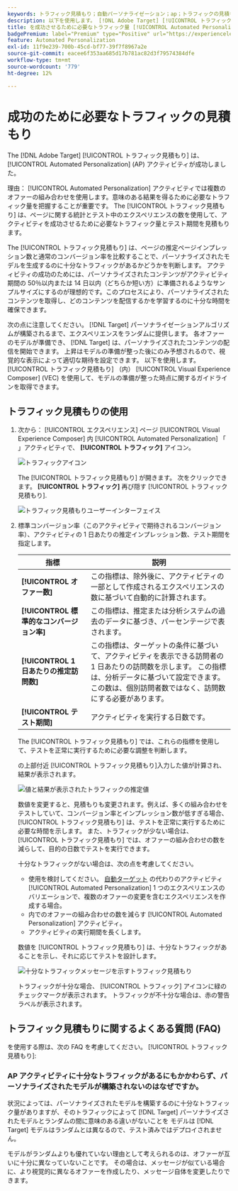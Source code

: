 ```yaml
---
keywords: トラフィック見積もり；自動パーソナライゼーション；ap；トラフィックの見積もり
description: 以下を使用します。 [!DNL Adobe Target] [!UICONTROL トラフィック見積もり] 十分なトラフィックがあるかどうかを判断するには、 [!UICONTROL Automated Personalization] アクティビティが成功しました。
title: を成功させるために必要なトラフィック量 [!UICONTROL Automated Personalization] 活動？
badgePremium: label="Premium" type="Positive" url="https://experienceleague.adobe.com/docs/target/using/introduction/intro.html?lang=ja#premium newtab=true" tooltip="Target Premium に含まれる機能を確認してください。"
feature: Automated Personalization
exl-id: 11f9e239-700b-45cd-bf77-39f7f8967a2e
source-git-commit: eacee6f353aa685d17b781ac82d3f79574384dfe
workflow-type: tm+mt
source-wordcount: '779'
ht-degree: 12%

---
```


# 成功のために必要なトラフィックの見積もり

The [!DNL Adobe Target] [!UICONTROL トラフィック見積もり] は、 [!UICONTROL Automated Personalization] (AP) アクティビティが成功しました。

理由： [!UICONTROL Automated Personalization] アクティビティでは複数のオファーの組み合わせを使用します。意味のある結果を得るために必要なトラフィック量を把握することが重要です。 The [!UICONTROL トラフィック見積もり] は、ページに関する統計とテスト中のエクスペリエンスの数を使用して、アクティビティを成功させるために必要なトラフィック量とテスト期間を見積もります。

The [!UICONTROL トラフィック見積もり] は、ページの推定ページインプレッション数と通常のコンバージョン率を比較することで、パーソナライズされたモデルを生成するのに十分なトラフィックがあるかどうかを判断します。 アクティビティの成功のためには、パーソナライズされたコンテンツがアクティビティ期間の 50％以内または 14 日以内（どちらか短い方）に準備されるようなサンプルサイズにするのが理想的です。このプロセスにより、パーソナライズされたコンテンツを取得し、どのコンテンツを配信するかを学習するのに十分な時間を確保できます。

次の点に注意してください。 [!DNL Target] パーソナライゼーションアルゴリズムが構築されるまで、エクスペリエンスをランダムに提供します。 各オファーのモデルが準備でき、 [!DNL Target] は、パーソナライズされたコンテンツの配信を開始できます。 上昇はモデルの準備が整った後にのみ予想されるので、視覚的な表示によって適切な期待を設定できます。 以下を使用します。 [!UICONTROL トラフィック見積もり] （内） [!UICONTROL Visual Experience Composer] (VEC) を使用して、モデルの準備が整った時点に関するガイドラインを取得できます。

## トラフィック見積もりの使用

1. 次から： [!UICONTROL エクスペリエンス] ページ [!UICONTROL Visual Experience Composer] 内 [!UICONTROL Automated Personalization] 「 」アクティビティで、  **[!UICONTROL トラフィック]** アイコン。

   ![トラフィックアイコン](/help/main/c-activities/t-automated-personalization/assets/icon-traffic.png)

   The [!UICONTROL トラフィック見積もり] が開きます。 次をクリックできます。 **[!UICONTROL トラフィック]** 再び隠す [!UICONTROL トラフィック見積もり].

   ![トラフィック見積もりユーザーインターフェイス](assets/ap_est.png)

1. 標準コンバージョン率（このアクティビティで期待されるコンバージョン率）、アクティビティの 1 日あたりの推定インプレッション数、テスト期間を指定します。

   | 指標 | 説明 |
   | --- | --- |
   | **[!UICONTROL オファー数]** | この指標は、除外後に、アクティビティの一部として作成されるエクスペリエンスの数に基づいて自動的に計算されます。 |
   | **[!UICONTROL 標準的なコンバージョン率]** | この指標は、推定または分析システムの過去のデータに基づき、パーセンテージで表されます。 |
   | **[!UICONTROL 1 日あたりの推定訪問数]** | この指標は、ターゲットの条件に基づいて、アクティビティを表示できる訪問者の 1 日あたりの訪問数を示します。 この指標は、分析データに基づいて設定できます。 この数は、個別訪問者数ではなく、訪問数にする必要があります。 |
   | **[!UICONTROL テスト期間]** | アクティビティを実行する日数です。 |

   The [!UICONTROL トラフィック見積もり] では、これらの指標を使用して、テストを正常に実行するために必要な調整を判断します。

   の上部付近 [!UICONTROL トラフィック見積もり]入力した値が計算され、結果が表示されます。

   ![値と結果が表示されたトラフィックの推定値](assets/ap_est_no.png)

   数値を変更すると、見積もりも変更されます。例えば、多くの組み合わせをテストしていて、コンバージョン率とインプレッション数が低すぎる場合、 [!UICONTROL トラフィック見積もり] は、テストを正常に実行するために必要な時間を示します。 また、トラフィックが少ない場合は、 [!UICONTROL トラフィック見積もり] では、オファーの組み合わせの数を減らして、目的の日数でテストを実行できます。

   十分なトラフィックがない場合は、次の点を考慮してください。

   * 使用を検討してください。 [自動ターゲット](/help/main/c-activities/auto-target/auto-target-to-optimize.md) の代わりのアクティビティ [!UICONTROL Automated Personalization] 1 つのエクスペリエンスのバリエーションで、複数のオファーの変更を含むエクスペリエンスを作成する場合。
   * 内でのオファーの組み合わせの数を減らす [!UICONTROL Automated Personalization] アクティビティ。
   * アクティビティの実行期間を長くします。

   数値を [!UICONTROL トラフィック見積もり] は、十分なトラフィックがあることを示し、それに応じてテストを設計します。

   ![十分なトラフィックメッセージを示すトラフィック見積もり](assets/ap_est_yes.png)

   トラフィックが十分な場合、 [!UICONTROL トラフィック] アイコンに緑のチェックマークが表示されます。 トラフィックが不十分な場合は、赤の警告ラベルが表示されます。

## トラフィック見積もりに関するよくある質問 (FAQ)

を使用する際は、次の FAQ を考慮してください。 [!UICONTROL トラフィック見積もり]:

### AP アクティビティに十分なトラフィックがあるにもかかわらず、パーソナライズされたモデルが構築されないのはなぜですか。

状況によっては、パーソナライズされたモデルを構築するのに十分なトラフィック量がありますが、そのトラフィックによって [!DNL Target] パーソナライズされたモデルとランダムの間に意味のある違いがないことを モデルは [!DNL Target] モデルはランダムとは異なるので、テスト済みではデプロイされません。

モデルがランダムよりも優れていない理由として考えられるのは、オファーが互いに十分に異なっていないことです。 その場合は、メッセージが似ている場合に、より視覚的に異なるオファーを作成したり、メッセージ自体を変更したりできます。
